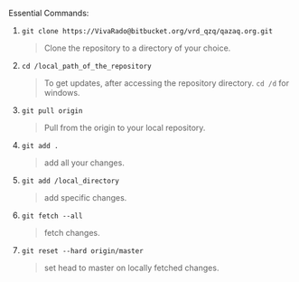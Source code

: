 Essential Commands: 

	
1.  ```git clone https://VivaRado@bitbucket.org/vrd_qzq/qazaq.org.git```
	
	> Clone the repository to a directory of your choice.

1.  ```cd /local_path_of_the_repository```
	
	> To get updates, after accessing the repository directory. ```cd /d``` for windows.

1.  ```git pull origin```
	
	> Pull from the origin to your local repository.

1.  ```git add .```
	
	> add all your changes.

1.  ```git add /local_directory```
	
	> add specific changes.

1.  ```git fetch --all```
	
	> fetch changes.

1.  ```git reset --hard origin/master```
	
	> set head to master on locally fetched changes.

